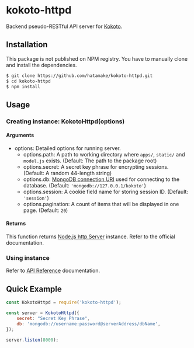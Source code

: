# kokoto-httpd

Backend pseudo-RESTful API server for [Kokoto](https://github.com/hatamake/kokoto).

## Installation

This package is not published on NPM registry. You have to manually clone and install the dependencies.

```bash
$ git clone https://github.com/hatamake/kokoto-httpd.git
$ cd kokoto-httpd
$ npm install
```

## Usage

### Creating instance: KokotoHttpd(options)

#### Arguments

* options: Detailed options for running server.
	- options.path: A path to working directory where `apps/`, `static/` and `model.js` exists. (Default: The path to the package root)
	- options.secret: A secret key phrase for encrypting sessions. (Default: A random 44-length string)
	- options.db: [MongoDB connection URI](https://docs.mongodb.com/manual/reference/connection-string/) used for connecting to the database. (Default: `'mongodb://127.0.0.1/kokoto'`)
	- options.session: A cookie field name for storing session ID. (Default: `'session'`)
	- options.pagination: A count of items that will be displayed in one page. (Default: `20`)

#### Returns

This function returns [Node.js http.Server](https://nodejs.org/api/http.html#http_class_http_server) instance. Refer to the official documentation.

### Using instance

Refer to [API Reference](/docs/api.md) documentation.

## Quick Example

```javascript
const KokotoHttpd = require('kokoto-httpd');

const server = KokotoHttpd({
	secret: "Secret Key Phrase",
	db: 'mongodb://username:password@serverAddress/dbName',
});

server.listen(8000);
```